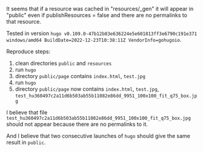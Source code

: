It seems that if a resource was cached in "resources/_gen" it will appear in "public" even if publishResources = false and there are no permalinks to that resource.

Tested in version `hugo v0.109.0-47b12b83e636224e5e601813ff3e6790c191e371 windows/amd64 BuildDate=2022-12-23T10:38:11Z VendorInfo=gohugoio`.

Reproduce steps:
1. clean directories `public` and `resources`
2. run `hugo`
3. directory `public/page` contains `index.html`, `test.jpg`
4. run `hugo`
5. directory `public/page` now contains `index.html`, `test.jpg`, `test_hu360497c2a11d6b503ab55b11082e86dd_9951_100x100_fit_q75_box.jpg`

I believe that file `test_hu360497c2a11d6b503ab55b11082e86dd_9951_100x100_fit_q75_box.jpg` should not appear because there are no permalinks to it.

And I believe that two consecutive launches of `hugo` should give the same result in `public`.
